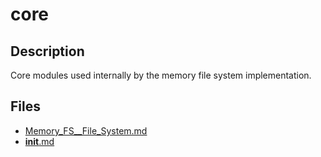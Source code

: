 # core


## Description
Core modules used internally by the memory file system implementation.
## Files
- [Memory_FS__File_System.md](Memory_FS__File_System.md)
- [__init__.md](__init__.md)
